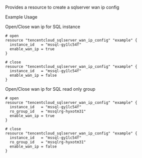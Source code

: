 Provides a resource to create a sqlserver wan ip config

Example Usage

Open/Close wan ip for SQL instance

```hcl
# open
resource "tencentcloud_sqlserver_wan_ip_config" "example" {
  instance_id   = "mssql-gy1lc54f"
  enable_wan_ip = true
}

# close
resource "tencentcloud_sqlserver_wan_ip_config" "example" {
  instance_id   = "mssql-gy1lc54f"
  enable_wan_ip = false
}
```

Open/Close wan ip for SQL read only group

```hcl
# open
resource "tencentcloud_sqlserver_wan_ip_config" "example" {
  instance_id   = "mssql-gy1lc54f"
  ro_group_id   = "mssqlrg-hyxotm31"
  enable_wan_ip = true
}

# close
resource "tencentcloud_sqlserver_wan_ip_config" "example" {
  instance_id   = "mssql-gy1lc54f"
  ro_group_id   = "mssqlrg-hyxotm31"
  enable_wan_ip = false
}
```
